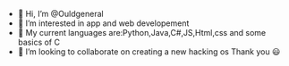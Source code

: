 - 👋 Hi, I’m @Ouldgeneral
- 👀 I’m interested in app and web developement
- 🌱 My current languages are:Python,Java,C#,JS,Html,css and some basics of C
- 💞️ I’m looking to collaborate on creating a new hacking os
Thank you 😃

